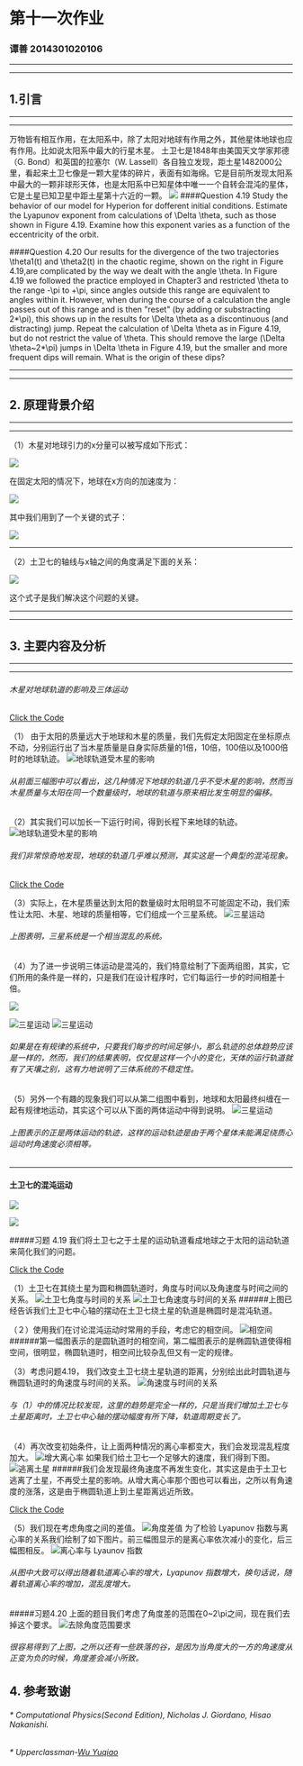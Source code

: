 # 第十一次作业
### 谭善 2014301020106
***
***
## 1.引言
***
***
万物皆有相互作用，在太阳系中，除了太阳对地球有作用之外，其他星体地球也应有作用。比如说太阳系中最大的行星木星。
土卫七是1848年由美国天文学家邦德（G. Bond）和英国的拉塞尔（W. Lassell）各自独立发现，距土星1482000公里，看起来土卫七像是一颗大星体的碎片，表面有如海绵。它是目前所发现太阳系中最大的一颗非球形天体，也是太阳系中已知星体中唯一一个自转会混沌的星体，它是土星已知卫星中距土星第十六近的一颗。
![](http://upload-images.jianshu.io/upload_images/3413510-1d6ea5af23e63a26.jpg?imageMogr2/auto-orient/strip%7CimageView2/2/w/1240)
####Question 4.19
Study the behavior of our model for Hyperion for dofferent initial conditions. Estimate the Lyapunov exponent from calculations of \Delta \theta, such as those shown  in Figure 4.19. Examine how this exponent varies as a function of the eccentricity of the orbit.

####Question 4.20
Our results for the divergence of the two trajectories \theta1(t) and \theta2(t) in the chaotic regime, shown on the right in Figure 4.19,are complicated by the way we dealt with the angle \theta. In Figure 4.19 we followed the practice employed in Chapter3 and restricted \theta to the range -\pi to +\pi, since angles outside this range are equivalent to angles within it. However, when during the course of a calculation the angle passes out of this range and is then "reset" (by adding or substracting 2*\pi), this shows up in the results for \Delta \theta as a discontinuous (and distracting) jump. Repeat the calculation of \Delta \theta as in Figure 4.19, but do not restrict the value of \theta. This should remove the large (\Delta \theta~2*\pi) jumps in \Delta \theta in Figure 4.19, but the smaller and more frequent dips will remain. What is the origin of these dips?
***
***
## 2. 原理背景介绍
***
***
（1）木星对地球引力的x分量可以被写成如下形式：

![](http://upload-images.jianshu.io/upload_images/3413510-e9d30c463650108d.png?imageMogr2/auto-orient/strip%7CimageView2/2/w/1240)

在固定太阳的情况下，地球在x方向的加速度为：

![](http://upload-images.jianshu.io/upload_images/3413510-6bdfb69a8a42cc6c.png?imageMogr2/auto-orient/strip%7CimageView2/2/w/1240)

其中我们用到了一个关键的式子：

![](http://upload-images.jianshu.io/upload_images/3413510-17ce8baa65274de8.png?imageMogr2/auto-orient/strip%7CimageView2/2/w/1240)
***
（2）土卫七的轴线与x轴之间的角度满足下面的关系：

![](http://upload-images.jianshu.io/upload_images/3413510-844a0a88dfdf161d.png?imageMogr2/auto-orient/strip%7CimageView2/2/w/1240)

这个式子是我们解决这个问题的关键。
***
***
## 3. 主要内容及分析
***
***
###### 木星对地球轨道的影响及三体运动

[Click the Code](https://github.com/TanMingjun/compuational_physics_N2014301020106/blob/master/shujubao/Ex-11/%E5%9B%BA%E5%AE%9A%E5%A4%AA%E9%98%B3.py)

（1） 由于太阳的质量远大于地球和木星的质量，我们先假定太阳固定在坐标原点不动，分别运行出了当木星质量是自身实际质量的1倍，10倍，100倍以及1000倍时的地球轨迹。
![地球轨道受木星的影响](http://upload-images.jianshu.io/upload_images/3413510-74b5e3d2b58b1d0c.png?imageMogr2/auto-orient/strip%7CimageView2/2/w/1240)
###### 从前面三幅图中可以看出，这几种情况下地球的轨道几乎不受木星的影响，然而当木星质量与太阳在同一个数量级时，地球的轨道与原来相比发生明显的偏移。

（2）其实我们可以加长一下运行时间，得到长程下来地球的轨迹。
![地球轨道受木星的影响](http://upload-images.jianshu.io/upload_images/3413510-85ac4d45f934972f.png?imageMogr2/auto-orient/strip%7CimageView2/2/w/1240)
###### 我们非常惊奇地发现，地球的轨道几乎难以预测，其实这是一个典型的混沌现象。

[Click the Code](https://github.com/TanMingjun/compuational_physics_N2014301020106/blob/master/shujubao/Ex-11/%E4%B8%89%E4%BD%93%E9%97%AE%E9%A2%98.py)

（3）实际上，在木星质量达到太阳的数量级时太阳明显不可能固定不动，我们索性让太阳、木星、地球的质量相等，它们组成一个三星系统。
![三星运动](http://upload-images.jianshu.io/upload_images/3413510-0b3a1d124cd0978f.png?imageMogr2/auto-orient/strip%7CimageView2/2/w/1240)
###### 上图表明，三星系统是一个相当混乱的系统。

（4）为了进一步说明三体运动是混沌的，我们特意绘制了下面两组图，其实，它们所用的条件是一样的，只是我们在设计程序时，它们每运行一步的时间相差十倍。

![](http://upload-images.jianshu.io/upload_images/3413510-4b062bc72968ee7c.jpg?imageMogr2/auto-orient/strip)

![三星运动](http://upload-images.jianshu.io/upload_images/3413510-0f6cc55feeed04c3.png?imageMogr2/auto-orient/strip%7CimageView2/2/w/1240)
![三星运动](http://upload-images.jianshu.io/upload_images/3413510-8a8478d3dde6c9fa.png?imageMogr2/auto-orient/strip%7CimageView2/2/w/1240)
###### 如果是在有规律的系统中，只要我们每步的时间足够小，那么轨迹的总体趋势应该是一样的，然而，我们的结果表明，仅仅是这样一个小的变化，天体的运行轨道就有了天壤之别，这有力地说明了三体系统的不稳定性。

（5）另外一个有趣的现象我们可以从第二组图中看到，地球和太阳最终纠缠在一起有规律地运动，其实这个可以从下面的两体运动中得到说明。
![三星运动](http://upload-images.jianshu.io/upload_images/3413510-d537fb133eb438ed.png?imageMogr2/auto-orient/strip%7CimageView2/2/w/1240)
###### 上图表示的正是两体运动的轨迹，这样的运动轨迹是由于两个星体未能满足绕质心运动时角速度必须相等。
***
#### 土卫七的混沌运动

![](http://upload-images.jianshu.io/upload_images/3413510-f34a283372bff282.gif?imageMogr2/auto-orient/strip)

![](http://upload-images.jianshu.io/upload_images/3413510-6c43b8f2155b80c8.jpg?imageMogr2/auto-orient/strip%7CimageView2/2/w/1240)

#####习题 4.19
我们将土卫七之于土星的运动轨道看成地球之于太阳的运动轨道来简化我们的问题。

[Click the Code](https://github.com/TanMingjun/compuational_physics_N2014301020106/blob/master/shujubao/Ex-11/%E8%A7%92%E5%BA%A6%E4%B8%8E%E6%97%B6%E9%97%B4.py)

（1）土卫七在其绕土星为圆和椭圆轨道时，角度与时间以及角速度与时间之间的关系。
![土卫七角度与时间的关系](http://upload-images.jianshu.io/upload_images/3413510-48b68025eda6adc5.png?imageMogr2/auto-orient/strip%7CimageView2/2/w/1240)
![土卫七角速度与时间的关系](http://upload-images.jianshu.io/upload_images/3413510-5cab5f74c7f4d20c.png?imageMogr2/auto-orient/strip%7CimageView2/2/w/1240)
######上图已经告诉我们土卫七中心轴的摆动在土卫七绕土星的轨道是椭圆时是混沌轨道。

（２）使用我们在讨论混沌运动时常用的手段，考虑它的相空间。
![相空间](http://upload-images.jianshu.io/upload_images/3413510-8580ff934cf091ee.png?imageMogr2/auto-orient/strip%7CimageView2/2/w/1240)
######第一幅图表示的是圆轨道时的相空间，第二幅图表示的是椭圆轨道使得相空间，很明显，椭圆轨道时，相空间比较杂乱但又有一定的规律。

（3）考虑问题4.19， 我们改变土卫七绕土星轨道的距离，分别绘出此时圆轨道与椭圆轨道时的角速度与时间的关系。
![角速度与时间的关系](http://upload-images.jianshu.io/upload_images/3413510-e604f5ed2e3f7c79.png?imageMogr2/auto-orient/strip%7CimageView2/2/w/1240)
###### 与（1）中的情况比较发现，这里的趋势是完全一样的，只是当我们增加土卫七与土星距离时，土卫七中心轴的摆动幅度有所下降，轨道周期变长了。

（4）再次改变初始条件，让上面两种情况的离心率都变大，我们会发现混乱程度加大。
![增大离心率](http://upload-images.jianshu.io/upload_images/3413510-d5032c717ed92c1c.png?imageMogr2/auto-orient/strip%7CimageView2/2/w/1240)
如果我们给土卫七一个足够大的速度，我们得到下图。
![逃离土星](http://upload-images.jianshu.io/upload_images/3413510-6ef26868813958b2.png?imageMogr2/auto-orient/strip%7CimageView2/2/w/1240)
######我们会发现最终角速度不再发生变化，其实这是由于土卫七逃离了土星，不再受土星的影响。从增大离心率那个图也可以看出，之所以有角速度的涨落，这是由于椭圆轨道上到土星距离远近所致。

[Click the Code](https://github.com/TanMingjun/compuational_physics_N2014301020106/blob/master/shujubao/Ex-11/%E8%A7%92%E5%BA%A6%E5%B7%AE.py)

（5）我们现在考虑角度之间的差值。
![角度差值](http://upload-images.jianshu.io/upload_images/3413510-e5f653f2d95f0aa7.png?imageMogr2/auto-orient/strip%7CimageView2/2/w/1240)
为了检验 Lyapunov 指数与离心率的关系我们绘制了如下图片。前三幅图显示的是离心率依次减小的变化，后三幅图相反。
![离心率与 Lyaunov 指数](http://upload-images.jianshu.io/upload_images/3413510-9919c22067effccc.png?imageMogr2/auto-orient/strip%7CimageView2/2/w/1240)
###### 从图中大致可以得出随着轨道离心率的增大，Lyapunov 指数增大，换句话说，随着轨道离心率的增加，混乱度增大。

#####习题4.20
上面的题目我们考虑了角度差的范围在0~2\pi之间，现在我们去掉这个要求。
![去除角度范围要求](http://upload-images.jianshu.io/upload_images/3413510-624eec52dfb890d5.png?imageMogr2/auto-orient/strip%7CimageView2/2/w/1240)
###### 很容易得到了上图，之所以还有一些跌落的谷，是因为当角度大的一方的角速度从正变为负的时候，角度差会减小所致。
## 4. 参考致谢
###### * Computational Physics(Second Edition), Nicholas J. Giordano, Hisao Nakanishi.
###### * Upperclassman-[Wu Yuqiao](https://github.com/wuyuqiao/computationalphysics_N2013301020142/blob/master/Ex-12/Exercise%2012.md)
